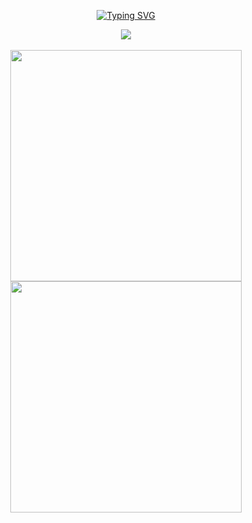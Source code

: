 <p align="center">
<a href="https://git.io/typing-svg"><img src="https://readme-typing-svg.demolab.com?font=Fira+Code&pause=1000&color=3566E6&width=435&lines=%F0%9F%91%8B+Hi+there!+I'm+Lahiru+Udawththa;%F0%9F%8C%9F+I+love+building+software+that+solves+real-world+problems.;%F0%9F%92%A1+I'm+constantly+learning+and+exploring+new+technologies.;%F0%9F%9A%80+Let's+connect+and+collaborate+on+some+exciting+projects!;%F0%9F%93%AB+Reach+out+to+me+to+discuss+anything+tech-related!" alt="Typing SVG" />
</a>
</p>

<div align="center">
  <img src="https://activity-graph.herokuapp.com/graph?username=lahiruroot&theme=dracula&bg_color=00000000&color=878787&line=4c8ed9&point=00000000&area=true&hide_border=true"><br><br>
  <img width="370px" src="https://github-readme-stats.vercel.app/api?username=lahiruroot&custom_title=Lahiru's+Github+Stats&show_icons=true&hide_border=true&count_private=true&bg_color=00000000&title_color=58a6fe&text_color=878787&icon_color=58a6fe&cache_seconds=1800" />
  <img width="370px" src="https://github-readme-streak-stats.herokuapp.com/?user=lahiruroot&background=00000000&hide_border=true&stroke=878787&ring=4c8ed9&fire=4c8ed9&currStreakNum=878787&sideNums=878787&currStreakLabel=878787&sideLabels=878787&dates=878787" />
</div>
